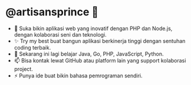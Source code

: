 # @artisansprince 👋

- 👀 Suka bikin aplikasi web yang inovatif dengan PHP dan Node.js, dengan kolaborasi seni dan teknologi.
- ✨ Try my best buat bangun aplikasi berkinerja tinggi dengan sentuhan coding terbaik.
- 🌱 Sekarang ini lagi belajar Java, Go, PHP, JavaScript, Python.
- 📫 Bisa kontak lewat GitHub atau platform lain yang support kolaborasi project.
- ⚡ Punya ide buat bikin bahasa pemrograman sendiri.



<!---
artisansprince/artisansprince is a ✨ special ✨ repository because its `README.md` (this file) appears on your GitHub profile.
You can click the Preview link to take a look at your changes.
--->
